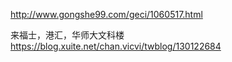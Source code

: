 http://www.gongshe99.com/geci/1060517.html

来福士，港汇，华师大文科楼
https://blog.xuite.net/chan.vicvi/twblog/130122684
